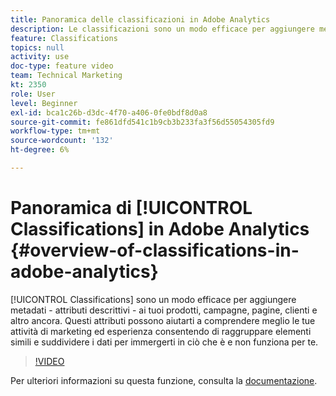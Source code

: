 ```yaml
---
title: Panoramica delle classificazioni in Adobe Analytics
description: Le classificazioni sono un modo efficace per aggiungere metadati - attributi descrittivi - ai tuoi prodotti, campagne, pagine, clienti e molto altro. Questi attributi possono aiutarti a comprendere meglio le tue attività di marketing ed esperienza consentendo di raggruppare elementi simili e suddividere i dati per immergerti in ciò che è e non funziona per te.
feature: Classifications
topics: null
activity: use
doc-type: feature video
team: Technical Marketing
kt: 2350
role: User
level: Beginner
exl-id: bca1c26b-d3dc-4f70-a406-0fe0bdf8d0a8
source-git-commit: fe861dfd541c1b9cb3b233fa3f56d55054305fd9
workflow-type: tm+mt
source-wordcount: '132'
ht-degree: 6%

---
```


# Panoramica di [!UICONTROL Classifications] in Adobe Analytics {#overview-of-classifications-in-adobe-analytics}

[!UICONTROL Classifications] sono un modo efficace per aggiungere metadati - attributi descrittivi - ai tuoi prodotti, campagne, pagine, clienti e altro ancora. Questi attributi possono aiutarti a comprendere meglio le tue attività di marketing ed esperienza consentendo di raggruppare elementi simili e suddividere i dati per immergerti in ciò che è e non funziona per te.

>[!VIDEO](https://video.tv.adobe.com/v/16853/?quality=12)

Per ulteriori informazioni su questa funzione, consulta la [documentazione](https://experienceleague.adobe.com/docs/analytics/components/classifications/c-classifications.html?lang=en).
